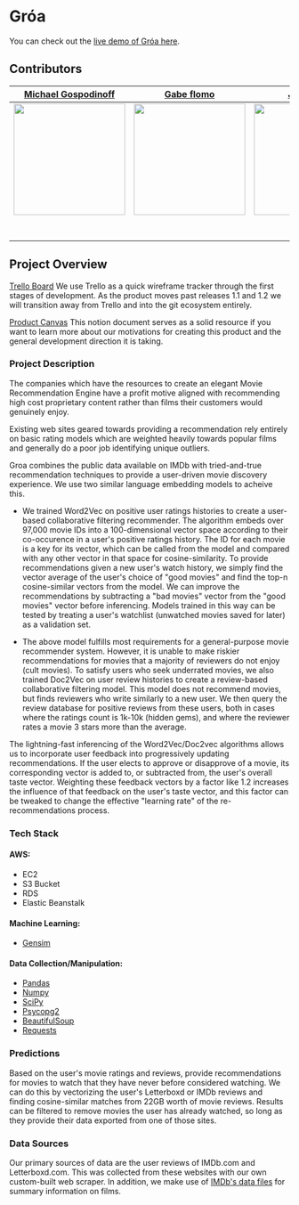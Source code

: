 # Gróa

You can check out the [live demo of Gróa here](http://www.groa.us/).

## Contributors

|                                       [Michael Gospodinoff](https://github.com/cmgospod)                                        |                                       [Gabe flomo](https://github.com/gabe-flomo)                                        |                                       [Jeff Rowe](https://github.com/Jeffrowetull)                                        |                                       [Coop Williams](https://github.com/coopwilliams)                                        |                                       [Eric Smith](https://github.com/moviedatascience)                                        |
| :-----------------------------------------------------------------------------------------------------------: | :-----------------------------------------------------------------------------------------------------------: | :-----------------------------------------------------------------------------------------------------------: | :-----------------------------------------------------------------------------------------------------------: | :-----------------------------------------------------------------------------------------------------------: |
|                      [<img src="https://avatars1.githubusercontent.com/u/53590416?s=400&u=1ddb3c7742a0c79a8d108b2aeff7680e32faa29e&v=4" width = "200" />](https://github.com/cmgospod)                       |                      [<img src="https://avatars0.githubusercontent.com/u/44428182?s=460&v=4" width = "200" />](https://github.com/gabe-flomo)                       |                      [<img src="https://avatars0.githubusercontent.com/u/18298291?s=460&v=4" width = "200" />](https://github.com/Jeffrowetull)                       |                      [<img src="https://avatars2.githubusercontent.com/u/6357375?s=460&v=4" width = "200" />](https://github.com/)                       |                      [<img src="https://ca.slack-edge.com/T4JUEB3ME-ULYDF6SMC-gee06200f773-512" width = "200" />](https://www.imdb.com/title/tt0047522/videoplayer/vi375194649)                       |
|                 [<img src="https://github.com/favicon.ico" width="15"> ](https://github.com/cmgospod)                 |            [<img src="https://github.com/favicon.ico" width="15"> ](https://github.com/gabe-flomo)             |           [<img src="https://github.com/favicon.ico" width="15"> ](https://github.com/Jeffrowetull)            |          [<img src="https://github.com/favicon.ico" width="15"> ](https://github.com/coopwilliams)           |            [<img src="https://github.com/favicon.ico" width="15"> ](https://github.com/moviedatascience)             |
| [ <img src="https://static.licdn.com/sc/h/al2o9zrvru7aqj8e1x2rzsrca" width="15"> ](https://www.linkedin.com/in/michael-gospodinoff-00908216a/) | [ <img src="https://static.licdn.com/sc/h/al2o9zrvru7aqj8e1x2rzsrca" width="15"> ](https://www.linkedin.com/) | [ <img src="https://static.licdn.com/sc/h/al2o9zrvru7aqj8e1x2rzsrca" width="15"> ](https://www.linkedin.com/in/jeff-rowe-36216a6b/) | [ <img src="https://static.licdn.com/sc/h/al2o9zrvru7aqj8e1x2rzsrca" width="15"> ](https://www.linkedin.com/in/cooper-williams-308b2a60/) | [ <img src="https://static.licdn.com/sc/h/al2o9zrvru7aqj8e1x2rzsrca" width="15"> ](https://www.linkedin.com/in/ericdavidsmith91/) |


## Project Overview


 [Trello Board](https://trello.com/b/ZyU1nW83/labs19-movierecommender)
We use Trello as a quick wireframe tracker through the first stages of development. As the product moves past releases 1.1 and 1.2 we will transition away from Trello and into the git ecosystem entirely. 

 [Product Canvas](https://www.notion.so/b593b3d6c6ca41b5a32871e10e4ac3b7?v=bfe15a25eab44b15bfdc04fd1763cc2e)
This notion document serves as a solid resource if you want to learn more about our motivations for creating this product and the general development direction it is taking.

### Project Description

The companies which have the resources to create an elegant Movie Recommendation Engine have a profit motive aligned with recommending high cost proprietary content rather than films their customers would genuinely enjoy.

Existing web sites geared towards providing a recommendation rely entirely on basic rating models which are weighted heavily towards popular films and generally do a poor job identifying unique outliers.

Groa combines the public data available on IMDb with tried-and-true recommendation techniques to provide a user-driven movie discovery experience. We use two similar language embedding models to acheive this.

- We trained Word2Vec on positive user ratings histories to create a user-based collaborative filtering recommender. The algorithm embeds over 97,000 movie IDs into a 100-dimensional vector space according to their co-occurence in a user's positive ratings history. The ID for each movie is a key for its vector, which can be called from the model and compared with any other vector in that space for cosine-similarity. To provide recommendations given a new user's watch history, we simply find the vector average of the user's choice of "good movies" and find the top-n cosine-similar vectors from the model. We can improve the recommendations by subtracting a "bad movies" vector from the "good movies" vector before inferencing. Models trained in this way can be tested by treating a user's watchlist (unwatched movies saved for later) as a validation set.

- The above model fulfills most requirements for a general-purpose movie recommender system. However, it is unable to make riskier recommendations for movies that a majority of reviewers do not enjoy (cult movies). To satisfy users who seek underrated movies, we also trained Doc2Vec on user review histories to create a review-based collaborative filtering model. This model does not recommend movies, but finds reviewers who write similarly to a new user. We then query the review database for positive reviews from these users, both in cases where the ratings count is 1k-10k (hidden gems), and where the reviewer rates a movie 3 stars more than the average.

The lightning-fast inferencing of the Word2Vec/Doc2vec algorithms allows us to incorporate user feedback into progressively updating recommendations. If the user elects to approve or disapprove of a movie, its corresponding vector is added to, or subtracted from, the user's overall taste vector. Weighting these feedback vectors by a factor like 1.2 increases the influence of that feedback on the user's taste vector, and this factor can be tweaked to change the effective "learning rate" of the re-recommendations process.




### Tech Stack

#### AWS:

- EC2
- S3 Bucket
- RDS
- Elastic Beanstalk

#### Machine Learning:

- [Gensim](https://radimrehurek.com/gensim/)

#### Data Collection/Manipulation:

- [Pandas](https://pypi.org/project/pandas/)
- [Numpy](https://numpy.org/)
- [SciPy](https://www.scipy.org)
- [Psycopg2](https://pypi.org/project/psycopg2)
- [BeautifulSoup](https://pypi.org/project/beautifulsoup4/)
- [Requests](https://2.python-requests.org/en/master/)

### Predictions

Based on the user's movie ratings and reviews, provide recommendations for movies to watch that they have never before considered watching. We can do this by vectorizing the user's Letterboxd or IMDb reviews and finding cosine-similar matches from 22GB worth of movie reviews. Results can be filtered to remove movies the user has already watched, so long as they provide their data exported from one of those sites.

### Data Sources

Our primary sources of data are the user reviews of IMDb.com and Letterboxd.com. This was collected from these websites with our own custom-built web scraper. In addition, we make use of [IMDb's data files](https://datasets.imdbws.com/) for summary information on films.
<!---
### 3️⃣ How to connect to the web API
<!---
🚫 List directions on how to connect to the API here
<!---
### 3️⃣ How to connect to the data API
<!---
🚫 List directions on how to connect to the API here

## Contributing
When contributing to this repository, please first discuss the change you wish to make via issue, email, or any other method with the owners of this repository before making a change.

Please note we have a [code of conduct](./code_of_conduct.md.md). Please follow it in all your interactions with the project.

### Issue/Bug Request

 **If you are having an issue with the existing project code, please submit a bug report under the following guidelines:**
 - Check first to see if your issue has already been reported.
 - Check to see if the issue has recently been fixed by attempting to reproduce the issue using the latest master branch in the repository.
 - Create a live example of the problem.
 - Submit a detailed bug report including your environment & browser, steps to reproduce the issue, actual and expected outcomes,  where you believe the issue is originating from, and any potential solutions you have considered.

### Feature Requests

We would love to hear from you about new features which would improve this app and further the aims of our project. Please provide as much detail and information as possible to show us why you think your new feature should be implemented.

### Pull Requests

If you have developed a patch, bug fix, or new feature that would improve this app, please submit a pull request. It is best to communicate your ideas with the developers first before investing a great deal of time into a pull request to ensure that it will mesh smoothly with the project.

Remember that this project is licensed under the MIT license, and by submitting a pull request, you agree that your work will be, too.

#### Pull Request Guidelines

- Ensure any install or build dependencies are removed before the end of the layer when doing a build.
- Update the README.md with details of changes to the interface, including new plist variables, exposed ports, useful file locations and container parameters.
- Ensure that your code conforms to our existing code conventions and test coverage.
- Include the relevant issue number, if applicable.
- You may merge the Pull Request in once you have the sign-off of two other developers, or if you do not have permission to do that, you may request the second reviewer to merge it for you.

### Attribution

These contribution guidelines have been adapted from [this good-Contributing.md-template](https://gist.github.com/PurpleBooth/b24679402957c63ec426).

## Documentation

See [Backend Documentation](_link to your backend readme here_) for details on the backend of our project.

See [Front End Documentation](_link to your front end readme here_) for details on the front end of our project.
